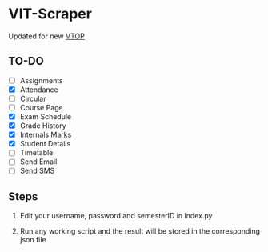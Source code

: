 # VIT-Scraper

Updated for new [VTOP](https://vtop.vit.ac.in)

## TO-DO

- [ ] Assignments
- [x] Attendance
- [ ] Circular
- [ ] Course Page
- [x] Exam Schedule
- [x] Grade History
- [x] Internals Marks
- [x] Student Details
- [ ] Timetable
- [ ] Send Email
- [ ] Send SMS

## Steps

1. Edit your username, password and semesterID in index.py

2. Run any working script and the result will be stored in the corresponding json file